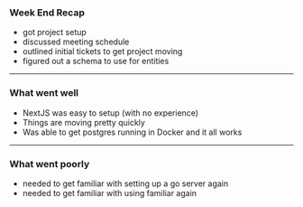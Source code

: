 ### Week End Recap
- got project setup
- discussed meeting schedule
- outlined initial tickets to get project moving
- figured out a schema to use for entities

---
### What went well
- NextJS was easy to setup (with no experience)
- Things are moving pretty quickly
- Was able to get postgres running in Docker and it all works

---
### What went poorly
- needed to get familiar with setting up a go server again
- needed to get familiar with using familiar again